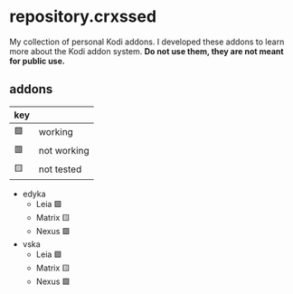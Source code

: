 # repository.crxssed

My collection of personal Kodi addons. I developed these addons to learn more about the Kodi addon system. **Do not use them, they are not meant for public use.**

## addons

| key |             |
|-----|-------------|
| 🟩  | working     |
| 🟥  | not working |
| 🟨  | not tested  |


- edyka
    - Leia 🟩
    - Matrix 🟨
    - Nexus 🟩
- vska
    - Leia 🟩
    - Matrix 🟨
    - Nexus 🟩
